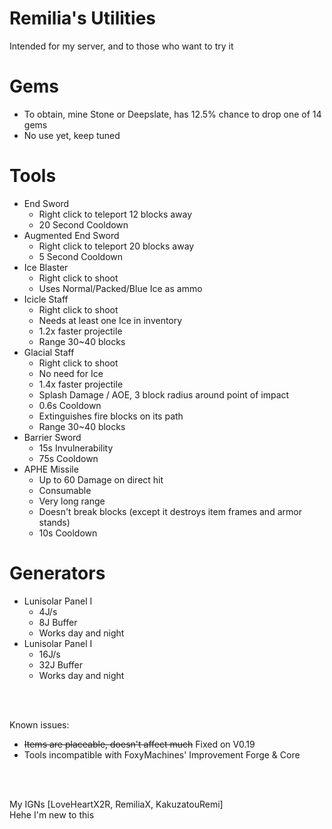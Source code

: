 # Remilia's Utilities
Intended for my server, and to those who want to try it

# Gems
+ To obtain, mine Stone or Deepslate, has 12.5% chance to drop one of 14 gems
+ No use yet, keep tuned

# Tools
+ End Sword
  + Right click to teleport 12 blocks away
  + 20 Second Cooldown
+ Augmented End Sword
  + Right click to teleport 20 blocks away
  + 5 Second Cooldown
+ Ice Blaster
  + Right click to shoot
  + Uses Normal/Packed/Blue Ice as ammo
+ Icicle Staff
  + Right click to shoot
  + Needs at least one Ice in inventory
  + 1.2x faster projectile
  + Range 30~40 blocks
+ Glacial Staff
  + Right click to shoot
  + No need for Ice
  + 1.4x faster projectile
  + Splash Damage / AOE, 3 block radius around point of impact
  + 0.6s Cooldown
  + Extinguishes fire blocks on its path
  + Range 30~40 blocks
+ Barrier Sword
  + 15s Invulnerability 
  + 75s Cooldown
+ APHE Missile
  + Up to 60 Damage on direct hit
  + Consumable
  + Very long range
  + Doesn't break blocks (except it destroys item frames and armor stands)
  + 10s Cooldown
    <br>
# Generators
+ Lunisolar Panel I
  + 4J/s
  + 8J Buffer
  + Works day and night
+ Lunisolar Panel I
  + 16J/s
  + 32J Buffer
  + Works day and night
<br>
<br>

Known issues: 
+ ~~Items are placeable, doesn't affect much~~ Fixed on V0.19
+ Tools incompatible with FoxyMachines' Improvement Forge & Core
<br>
<br>

My IGNs [LoveHeartX2R, RemiliaX, KakuzatouRemi]
<br>
Hehe I'm new to this
<br>
